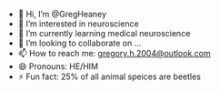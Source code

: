 - 👋 Hi, I’m @GregHeaney
- 👀 I’m interested in neuroscience
- 🌱 I’m currently learning medical neuroscience
- 💞️ I’m looking to collaborate on ...
- 📫 How to reach me: gregory.h.2004@outlook.com
- 😄 Pronouns: HE/HIM
- ⚡ Fun fact: 25% of all animal speices are beetles

<!---
GregHeaney/GregHeaney is a ✨ special ✨ repository because its `README.md` (this file) appears on your GitHub profile.
You can click the Preview link to take a look at your changes.
--->
